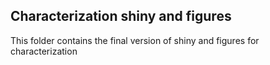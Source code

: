 ## Characterization shiny and figures
This folder contains the final version of shiny and figures for characterization
